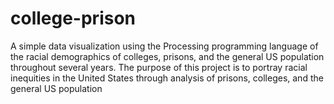 college-prison
==============

A simple data visualization using the Processing programming language of the racial demographics of colleges, prisons, and the general US population throughout several years. The purpose of this project is to portray racial inequities in the United States through analysis of prisons, colleges, and the general US population
